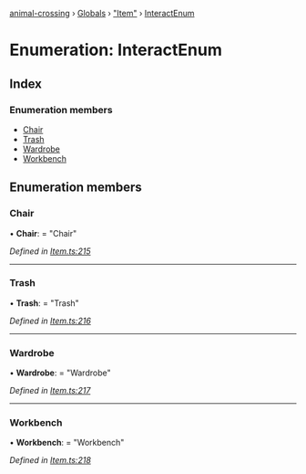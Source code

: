 [animal-crossing](../README.md) › [Globals](../globals.md) › ["Item"](../modules/_item_.md) › [InteractEnum](_item_.interactenum.md)

# Enumeration: InteractEnum

## Index

### Enumeration members

* [Chair](_item_.interactenum.md#chair)
* [Trash](_item_.interactenum.md#trash)
* [Wardrobe](_item_.interactenum.md#wardrobe)
* [Workbench](_item_.interactenum.md#workbench)

## Enumeration members

###  Chair

• **Chair**: = "Chair"

*Defined in [Item.ts:215](https://github.com/Norviah/animal-crossing/blob/2c80bbc/module/types/Item.ts#L215)*

___

###  Trash

• **Trash**: = "Trash"

*Defined in [Item.ts:216](https://github.com/Norviah/animal-crossing/blob/2c80bbc/module/types/Item.ts#L216)*

___

###  Wardrobe

• **Wardrobe**: = "Wardrobe"

*Defined in [Item.ts:217](https://github.com/Norviah/animal-crossing/blob/2c80bbc/module/types/Item.ts#L217)*

___

###  Workbench

• **Workbench**: = "Workbench"

*Defined in [Item.ts:218](https://github.com/Norviah/animal-crossing/blob/2c80bbc/module/types/Item.ts#L218)*
